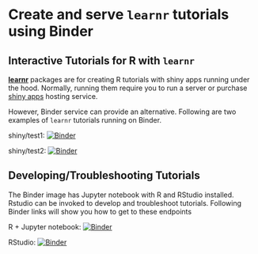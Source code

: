 # Create and serve `learnr` tutorials using Binder

## Interactive Tutorials for R with `learnr`

[**learnr**](https://rstudio.github.io/learnr/) packages are for creating R tutorials with shiny apps running under the hood. Normally, running them require you to run a server or purchase [shiny apps](https://www.shinyapps.io) hosting service.

However, Binder service can provide an alternative. Following are two examples of `learnr` tutorials running on Binder.

shiny/test1: [![Binder](http://mybinder.org/badge_logo.svg)](http://mybinder.org/v2/gh/manjago85/UCR-II0306/master?urlpath=shiny/test1/)

shiny/test2: [![Binder](http://mybinder.org/badge_logo.svg)](http://mybinder.org/v2/gh/syoh/learnr-tutorial/master?urlpath=shiny/test2/)

## Developing/Troubleshooting Tutorials

The Binder image has Jupyter notebook with R and RStudio installed. Rstudio can be invoked to develop and troubleshoot tutorials. Following Binder links will show you how to get to these endpoints

R + Jupyter notebook: [![Binder](http://mybinder.org/badge_logo.svg)](http://mybinder.org/v2/gh/syoh/learnr-tutorial/master?filepath=index.ipynb)

RStudio: [![Binder](http://mybinder.org/badge_logo.svg)](http://mybinder.org/v2/gh/syoh/learnr-tutorial/master?urlpath=rstudio)
